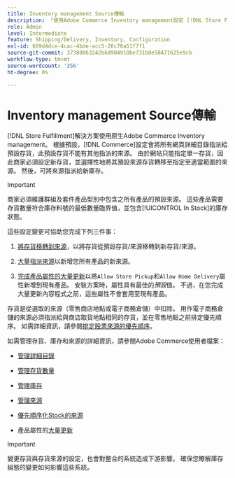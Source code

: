```yaml
---
title: Inventory management Source傳輸
description: 「使用Adobe Commerce Inventory management設定 [!DNL Store Fulfillment solution] 的庫存。 設定新存貨並將存貨移出預設存貨，以便您可以將其指定給設定為啟用「商店履行」解決方案所需的「商店提貨」功能的來源。」
role: Admin
level: Intermediate
feature: Shipping/Delivery, Inventory, Configuration
exl-id: 669d4dce-4cac-4bde-acc5-26c70a51f7f1
source-git-commit: 37380063242b6d904910be731b8e58471625e9cb
workflow-type: tm+mt
source-wordcount: '356'
ht-degree: 0%

---
```



# Inventory management Source傳輸

[!DNL Store Fulfillment]解決方案使用原生Adobe Commerce Inventory management。 根據預設，[!DNL Commerce]設定會將所有網頁詳細目錄指派給預設存貨，此預設存貨不能有其他指派的來源。 由於網站只能指定單一存貨，因此商家必須設定新存貨，並選擇性地將其預設來源存貨轉移至指定至適當範圍的來源。 然後，可將來源指派給新庫存。

>[!IMPORTANT]
>
>商家必須維護群組及套件產品型別中包含之所有產品的預設來源。 這些產品需要存貨數量符合庫存料號的最低數量臨界值，並包含[!UICONTROL In Stock]的庫存狀態。

這些設定變更可協助您完成下列三件事：

1. [將存貨移轉到來源](https://experienceleague.adobe.com/en/docs/commerce-admin/inventory/quantities/inventory-transfer)，以將存貨從預設存貨/來源移轉到新存貨/來源。

1. [大量指派來源](https://experienceleague.adobe.com/en/docs/commerce-admin/inventory/quantities/bulk-assignment)以新增您所有產品的新來源。

1. [完成產品屬性的大量更新](https://experienceleague.adobe.com/en/docs/commerce-admin/catalog/product-attributes/create/bulk-product-attribute-update)以將`Allow Store Pickup`和`Allow Home Delivery`屬性新增到現有產品。 安裝方案時，屬性具有最佳的&#x200B;*預設*&#x200B;值。 不過，在您完成大量更新內容程式之前，這些屬性不會套用至現有產品。

存貨是從選取的來源（零售商店地點或電子商務倉儲）中扣除。 用作電子商務倉儲的來源必須指派給與商店取貨地點相同的存貨，並在零售地點之前排定優先順序。 如需詳細資訊，請參閱[排定股票來源的優先順序](https://experienceleague.adobe.com/en/docs/commerce-admin/inventory/stocks/stocks-prioritize-sources)。

如需管理存貨、庫存和來源的詳細資訊，請參閱Adobe Commerce使用者檔案：

- [管理詳細目錄](https://experienceleague.adobe.com/en/docs/commerce-admin/inventory/introduction)

- [管理存貨數量](https://experienceleague.adobe.com/en/docs/commerce-admin/inventory/quantities/quantities-manage)

- [管理庫存](https://experienceleague.adobe.com/en/docs/commerce-admin/inventory/stocks/stocks-manage)

- [管理來源](https://experienceleague.adobe.com/en/docs/commerce-admin/inventory/sources/sources-manage)

- [優先順序化Stock的來源](https://experienceleague.adobe.com/en/docs/commerce-admin/inventory/stocks/stocks-prioritize-sources)

- 產品屬性的[大量更新](https://experienceleague.adobe.com/en/docs/commerce-admin/catalog/product-attributes/create/bulk-product-attribute-update)


>[!IMPORTANT]
>
>變更存貨與存貨來源的設定，也會對整合的系統造成下游影響。 確保您瞭解庫存組態的變更如何影響這些系統。
